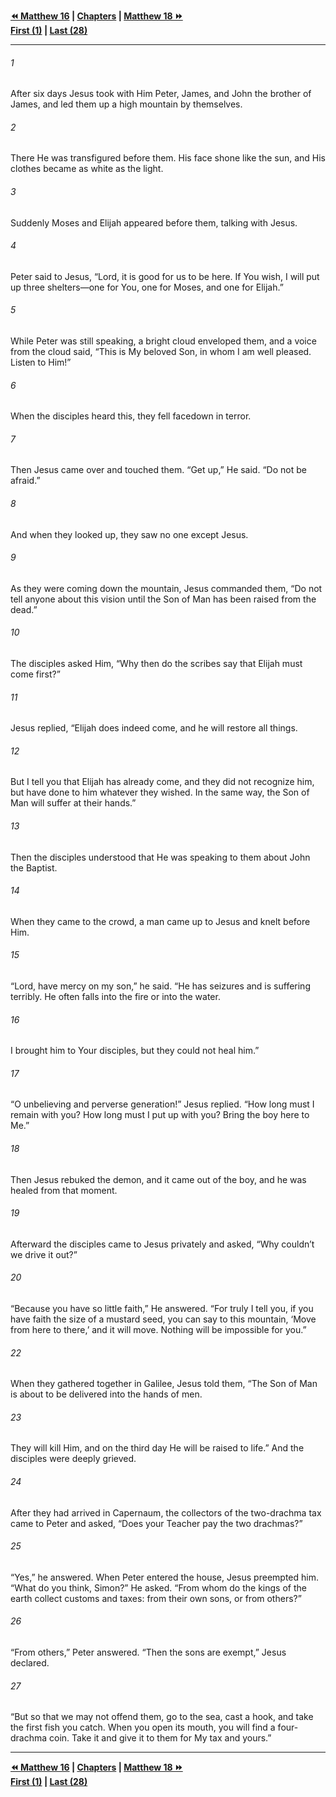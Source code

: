   
**[⏪ Matthew 16](./Matthew%2016.md) | [Chapters](./_index.md) | [Matthew 18 ⏩](./Matthew%2018.md)**  
**[First (1)](./Matthew%201.md) | [Last (28)](./Matthew%2028.md)**  
  
---  
  
###### 1  
After six days Jesus took with Him Peter, James, and John the brother of James, and led them up a high mountain by themselves.  
  
###### 2  
There He was transfigured before them. His face shone like the sun, and His clothes became as white as the light.  
  
###### 3  
Suddenly Moses and Elijah appeared before them, talking with Jesus.  
  
###### 4  
Peter said to Jesus, “Lord, it is good for us to be here. If You wish, I will put up three shelters—one for You, one for Moses, and one for Elijah.”  
  
###### 5  
While Peter was still speaking, a bright cloud enveloped them, and a voice from the cloud said, “This is My beloved Son, in whom I am well pleased. Listen to Him!”  
  
###### 6  
When the disciples heard this, they fell facedown in terror.  
  
###### 7  
Then Jesus came over and touched them. “Get up,” He said. “Do not be afraid.”  
  
###### 8  
And when they looked up, they saw no one except Jesus.  
  
###### 9  
As they were coming down the mountain, Jesus commanded them, “Do not tell anyone about this vision until the Son of Man has been raised from the dead.”  
  
###### 10  
The disciples asked Him, “Why then do the scribes say that Elijah must come first?”  
  
###### 11  
Jesus replied, “Elijah does indeed come, and he will restore all things.  
  
###### 12  
But I tell you that Elijah has already come, and they did not recognize him, but have done to him whatever they wished. In the same way, the Son of Man will suffer at their hands.”  
  
###### 13  
Then the disciples understood that He was speaking to them about John the Baptist.  
  
###### 14  
When they came to the crowd, a man came up to Jesus and knelt before Him.  
  
###### 15  
“Lord, have mercy on my son,” he said. “He has seizures and is suffering terribly. He often falls into the fire or into the water.  
  
###### 16  
I brought him to Your disciples, but they could not heal him.”  
  
###### 17  
“O unbelieving and perverse generation!” Jesus replied. “How long must I remain with you? How long must I put up with you? Bring the boy here to Me.”  
  
###### 18  
Then Jesus rebuked the demon, and it came out of the boy, and he was healed from that moment.  
  
###### 19  
Afterward the disciples came to Jesus privately and asked, “Why couldn’t we drive it out?”  
  
###### 20  
“Because you have so little faith,” He answered. “For truly I tell you, if you have faith the size of a mustard seed, you can say to this mountain, ‘Move from here to there,’ and it will move. Nothing will be impossible for you.”  
  
###### 22  
When they gathered together in Galilee, Jesus told them, “The Son of Man is about to be delivered into the hands of men.  
  
###### 23  
They will kill Him, and on the third day He will be raised to life.” And the disciples were deeply grieved.  
  
###### 24  
After they had arrived in Capernaum, the collectors of the two-drachma tax came to Peter and asked, “Does your Teacher pay the two drachmas?”  
  
###### 25  
“Yes,” he answered. When Peter entered the house, Jesus preempted him. “What do you think, Simon?” He asked. “From whom do the kings of the earth collect customs and taxes: from their own sons, or from others?”  
  
###### 26  
“From others,” Peter answered. “Then the sons are exempt,” Jesus declared.  
  
###### 27  
“But so that we may not offend them, go to the sea, cast a hook, and take the first fish you catch. When you open its mouth, you will find a four-drachma coin. Take it and give it to them for My tax and yours.”  
  
  
---  
  
**[⏪ Matthew 16](./Matthew%2016.md) | [Chapters](./_index.md) | [Matthew 18 ⏩](./Matthew%2018.md)**  
**[First (1)](./Matthew%201.md) | [Last (28)](./Matthew%2028.md)**  
  

